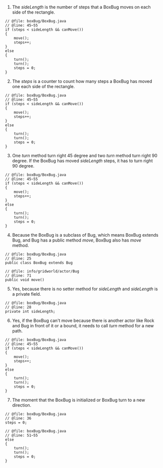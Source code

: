 1. The *sideLength* is the number of steps that a BoxBug moves on each side of the rectangle.

```
// @file: boxBug/BoxBug.java
// @line: 45~55
if (steps < sideLength && canMove())
{
    move();
    steps++;
}
else
{
    turn();
    turn();
    steps = 0;
}
```

2. The *steps* is a counter to count how many steps a BoxBug has moved one each side of the rectangle.

```
// @file: boxBug/BoxBug.java
// @line: 45~55
if (steps < sideLength && canMove())
{
    move();
    steps++;
}
else
{
    turn();
    turn();
    steps = 0;
}
```

3. One *turn* method turn right 45 degree and two *turn* method turn right 90 degree. If the BoxBug has moved *sideLength* steps, it has to turn right 90 degree.

```
// @file: boxBug/BoxBug.java
// @line: 45~55
if (steps < sideLength && canMove())
{
    move();
    steps++;
}
else
{
    turn();
    turn();
    steps = 0;
}
```

4. Because the BoxBug is a subclass of Bug, which means BoxBug extends Bug, and Bug has a public method *move*, BoxBug also has *move* method.

```
// @file: boxBug/BoxBug.java
// @line: 25
public class BoxBug extends Bug

// @file: info/gridworld/actor/Bug
// @line: 71
public void move()
```

5. Yes, because there is no setter method for *sideLength* and *sideLength* is a private field.

```
// @file: boxBug/BoxBug.java
// @line: 28
private int sideLength;
```

6. Yes, if the BoxBug can't move because there is another actor like Rock and Bug in front of it or a bound, it needs to call *turn* method for a new path.

```
// @file: boxBug/BoxBug.java
// @line: 45~55
if (steps < sideLength && canMove())
{
    move();
    steps++;
}
else
{
    turn();
    turn();
    steps = 0;
}
```

7. The moment that the BoxBug is initialized or BoxBug turn to a new direction.

```
// @file: boxBug/BoxBug.java
// @line: 36
steps = 0;

// @file: boxBug/BoxBug.java
// @line: 51~55
else
{
    turn();
    turn();
    steps = 0;
}
```